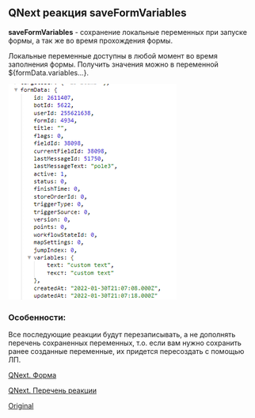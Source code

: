 ## QNext реакция saveFormVariables

**saveFormVariables** - сохранение локальные переменных при запуске формы, а так же во время прохождения формы.

Локальные переменные доступны в любой момент во время заполнения формы. Получить значения можно в переменной ${formData.variables...}.

![](./1.png)
### Особенности:

Все последующие реакции будут перезаписывать, а не дополнять перечень сохраненных переменных, т.о. если вам нужно сохранить ранее созданные переменные, их придется пересоздать с помощью ЛП.



[QNext. Форма](/docs-test/admin/forms-about)

[QNext. Перечень реакции](/docs-test/reactions)




  
[Original](https://telegra.ph/QNext-admin-reaction-saveFormVariables-11-25)